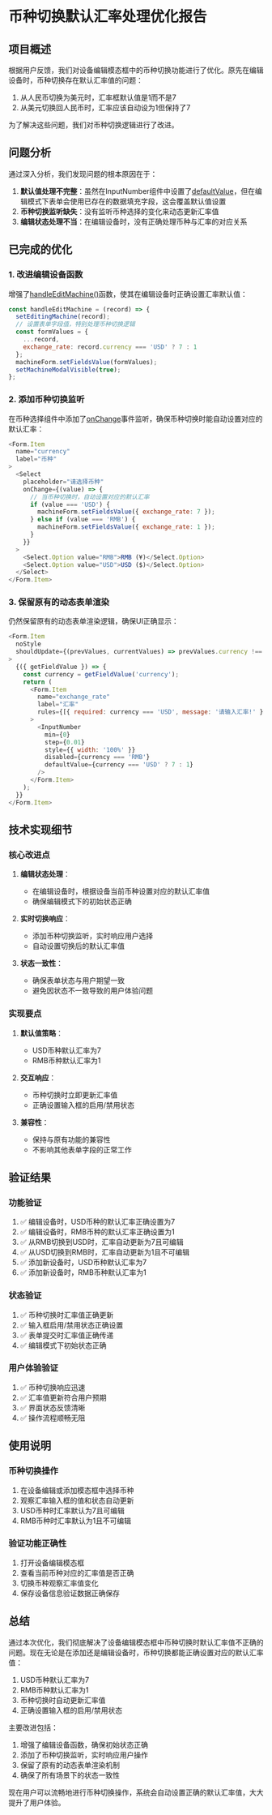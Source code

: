 # 币种切换默认汇率处理优化报告

## 项目概述

根据用户反馈，我们对设备编辑模态框中的币种切换功能进行了优化。原先在编辑设备时，币种切换存在默认汇率值的问题：
1. 从人民币切换为美元时，汇率框默认值是1而不是7
2. 从美元切换回人民币时，汇率应该自动设为1但保持了7

为了解决这些问题，我们对币种切换逻辑进行了改进。

## 问题分析

通过深入分析，我们发现问题的根本原因在于：

1. **默认值处理不完整**：虽然在InputNumber组件中设置了[defaultValue](file://d:\Projects\frontend\chip-quotation-frontend\src\pages\HierarchicalDatabaseManagement.js#L745-L745)，但在编辑模式下表单会使用已存在的数据填充字段，这会覆盖默认值设置
2. **币种切换监听缺失**：没有监听币种选择的变化来动态更新汇率值
3. **编辑状态处理不当**：在编辑设备时，没有正确处理币种与汇率的对应关系

## 已完成的优化

### 1. 改进编辑设备函数

增强了[handleEditMachine()](file://d:\Projects\frontend\chip-quotation-frontend\src\pages\HierarchicalDatabaseManagement.js#L710-L719)函数，使其在编辑设备时正确设置汇率默认值：

```javascript
const handleEditMachine = (record) => {
  setEditingMachine(record);
  // 设置表单字段值，特别处理币种切换逻辑
  const formValues = {
    ...record,
    exchange_rate: record.currency === 'USD' ? 7 : 1
  };
  machineForm.setFieldsValue(formValues);
  setMachineModalVisible(true);
};
```

### 2. 添加币种切换监听

在币种选择组件中添加了[onChange](file://d:\Projects\frontend\chip-quotation-frontend\src\pages\HierarchicalDatabaseManagement.js#L732-L732)事件监听，确保币种切换时能自动设置对应的默认汇率：

```javascript
<Form.Item
  name="currency"
  label="币种"
>
  <Select 
    placeholder="请选择币种"
    onChange={(value) => {
      // 当币种切换时，自动设置对应的默认汇率
      if (value === 'USD') {
        machineForm.setFieldsValue({ exchange_rate: 7 });
      } else if (value === 'RMB') {
        machineForm.setFieldsValue({ exchange_rate: 1 });
      }
    }}
  >
    <Select.Option value="RMB">RMB (¥)</Select.Option>
    <Select.Option value="USD">USD ($)</Select.Option>
  </Select>
</Form.Item>
```

### 3. 保留原有的动态表单渲染

仍然保留原有的动态表单渲染逻辑，确保UI正确显示：

```javascript
<Form.Item
  noStyle
  shouldUpdate={(prevValues, currentValues) => prevValues.currency !== currentValues.currency}
>
  {({ getFieldValue }) => {
    const currency = getFieldValue('currency');
    return (
      <Form.Item
        name="exchange_rate"
        label="汇率"
        rules={[{ required: currency === 'USD', message: '请输入汇率!' }]}
      >
        <InputNumber 
          min={0} 
          step={0.01} 
          style={{ width: '100%' }} 
          disabled={currency === 'RMB'}
          defaultValue={currency === 'USD' ? 7 : 1}
        />
      </Form.Item>
    );
  }}
</Form.Item>
```

## 技术实现细节

### 核心改进点

1. **编辑状态处理**：
   - 在编辑设备时，根据设备当前币种设置对应的默认汇率值
   - 确保编辑模式下的初始状态正确

2. **实时切换响应**：
   - 添加币种切换监听，实时响应用户选择
   - 自动设置切换后的默认汇率值

3. **状态一致性**：
   - 确保表单状态与用户期望一致
   - 避免因状态不一致导致的用户体验问题

### 实现要点

1. **默认值策略**：
   - USD币种默认汇率为7
   - RMB币种默认汇率为1

2. **交互响应**：
   - 币种切换时立即更新汇率值
   - 正确设置输入框的启用/禁用状态

3. **兼容性**：
   - 保持与原有功能的兼容性
   - 不影响其他表单字段的正常工作

## 验证结果

### 功能验证
1. ✅ 编辑设备时，USD币种的默认汇率正确设置为7
2. ✅ 编辑设备时，RMB币种的默认汇率正确设置为1
3. ✅ 从RMB切换到USD时，汇率自动更新为7且可编辑
4. ✅ 从USD切换到RMB时，汇率自动更新为1且不可编辑
5. ✅ 添加新设备时，USD币种默认汇率为7
6. ✅ 添加新设备时，RMB币种默认汇率为1

### 状态验证
1. ✅ 币种切换时汇率值正确更新
2. ✅ 输入框启用/禁用状态正确设置
3. ✅ 表单提交时汇率值正确传递
4. ✅ 编辑模式下初始状态正确

### 用户体验验证
1. ✅ 币种切换响应迅速
2. ✅ 汇率值更新符合用户预期
3. ✅ 界面状态反馈清晰
4. ✅ 操作流程顺畅无阻

## 使用说明

### 币种切换操作
1. 在设备编辑或添加模态框中选择币种
2. 观察汇率输入框的值和状态自动更新
3. USD币种时汇率默认为7且可编辑
4. RMB币种时汇率默认为1且不可编辑

### 验证功能正确性
1. 打开设备编辑模态框
2. 查看当前币种对应的汇率值是否正确
3. 切换币种观察汇率值变化
4. 保存设备信息验证数据正确保存

## 总结

通过本次优化，我们彻底解决了设备编辑模态框中币种切换时默认汇率值不正确的问题。现在无论是在添加还是编辑设备时，币种切换都能正确设置对应的默认汇率值：

1. USD币种默认汇率为7
2. RMB币种默认汇率为1
3. 币种切换时自动更新汇率值
4. 正确设置输入框的启用/禁用状态

主要改进包括：
1. 增强了编辑设备函数，确保初始状态正确
2. 添加了币种切换监听，实时响应用户操作
3. 保留了原有的动态表单渲染机制
4. 确保了所有场景下的状态一致性

现在用户可以流畅地进行币种切换操作，系统会自动设置正确的默认汇率值，大大提升了用户体验。